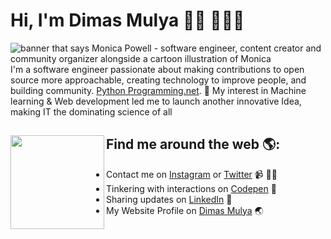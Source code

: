 # Hi, I'm Dimas Mulya 👋🏾 👩🏾‍💻

<img src="https://media.giphy.com/media/RbDKaczqWovIugyJmW/giphy.gif" alt="banner that says Monica Powell - software engineer, content creator and community organizer alongside a cartoon illustration of Monica">
I'm a software engineer passionate about making contributions to open source more approachable, creating technology to improve people, and building community.  <a Some of the technologies I love include PHP, HTML, Css, Python, (JavaScript + API), I was selected to be IT community in several inaugural forums based on my involvement in the technology community <a href="https://pythonprogramming.net/">Python Programming.net</a>. 🌟</a> My interest in Machine learning & Web development led me to launch another innovative Idea, making IT the dominating science of all


## Find me around the web 🌎: <img align="left" width="150" height="150" src="https://github.com/M0nica/M0nica/blob/main/octomonica/m0nica-octocat-rotating.gif?raw=true"></a>
- Contact me on <a href="https://www.instagram.com/dmsmulya_">Instagram</a> or <a href="https://twitter.com/Hanma2302">Twitter</a> 📹 ✍🏾
- Tinkering with interactions on <a href="https://codepen.io/HanmaShuji"> Codepen</a> 🏓
- Sharing updates on <a href="https://www.linkedin.com/in/dimas-mulya-8552191b7/">LinkedIn</a> 💼
- My Website Profile on <a href="http://dimsmly.rf.gd/?i=1">Dimas Mulya</a> 🌏
